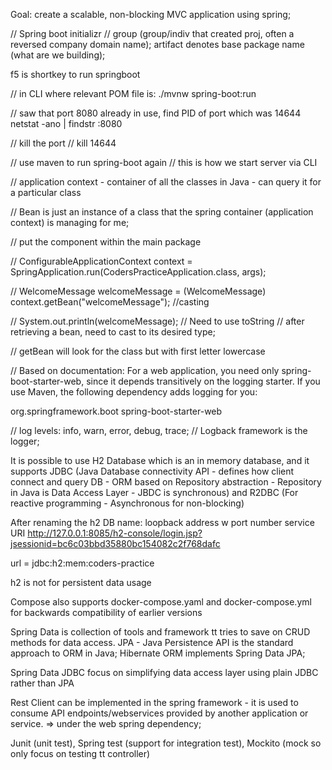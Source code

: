 Goal: create a scalable, non-blocking MVC application using spring;

// Spring boot initializr
// group (group/indiv that created proj, often a reversed company domain name); artifact denotes base package name (what are we building);

f5 is shortkey to run springboot

// in CLI where relevant POM file is:
./mvnw spring-boot:run

// saw that port 8080 already in use, find PID of port which was 14644
netstat -ano | findstr :8080

// kill the port
// kill 14644

// use maven to run spring-boot again
// this is how we start server via CLI

// application context - container of all the classes in Java - can query it for a particular class

// Bean is just an instance of a class that the spring container (application context) is managing for me;

// put the component within the main package

// ConfigurableApplicationContext context = SpringApplication.run(CodersPracticeApplication.class, args);		

// WelcomeMessage welcomeMessage = (WelcomeMessage) context.getBean("welcomeMessage"); //casting

// System.out.println(welcomeMessage); // Need to use toString
// after retrieving a bean, need to cast to its desired type;

// getBean will look for the class but with first letter lowercase

// Based on documentation:
For a web application, you need only spring-boot-starter-web, since it depends transitively on the logging starter. If you use Maven, the following dependency adds logging for you:

<dependency>
	<groupId>org.springframework.boot</groupId>
	<artifactId>spring-boot-starter-web</artifactId>
</dependency>

// log levels: info, warn, error, debug, trace;
// Logback framework is the logger;

It is possible to use H2 Database which is an in memory database, and it supports JDBC (Java Database connectivity API - defines how client connect and query DB - ORM based on Repository abstraction - Repository in Java is Data Access Layer - JBDC is synchronous) and R2DBC (For reactive programming - Asynchronous for non-blocking)

After renaming the h2 DB name: loopback address w port number service URI
http://127.0.0.1:8085/h2-console/login.jsp?jsessionid=bc6c03bbd35880bc154082c2f768dafc

url = jdbc:h2:mem:coders-practice

h2 is not for persistent data usage

Compose also supports docker-compose.yaml and docker-compose.yml for backwards compatibility of earlier versions

Spring Data is collection of tools and framework tt tries to save on CRUD methods for data access. JPA - Java Persistence API is the standard approach to ORM in Java; Hibernate ORM implements Spring Data JPA; 

Spring Data JDBC focus on simplifying data access layer using plain JDBC rather than JPA

Rest Client can be implemented in the spring framework - it is used to consume API endpoints/webservices provided by another application or service. 
=> under the web spring dependency;

Junit (unit test), Spring test (support for integration test), Mockito (mock so only focus on testing tt controller)


